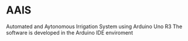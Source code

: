 # AAIS
Automated and Aytonomous Irrigation System using Arduino Uno R3
The software is developed in the Arduino IDE enviroment
